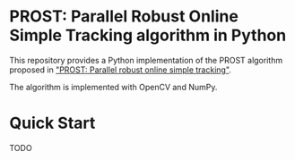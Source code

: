# PROST: Parallel Robust Online Simple Tracking algorithm in Python

This repository provides a Python implementation of the PROST algorithm proposed in ["PROST: Parallel robust online simple tracking"](https://doi.org/10.1109/CVPR.2010.5540145).

The algorithm is implemented with OpenCV and NumPy.

# Quick Start

TODO

